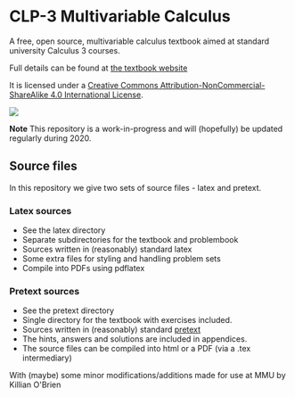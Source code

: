 # CLP-3 Multivariable Calculus
A free, open source, multivariable calculus textbook aimed at standard university Calculus 3 courses.

Full details can be found at [the textbook website](http://www.math.ubc.ca/~CLP/index.html)

It is licensed under a [Creative Commons Attribution-NonCommercial-ShareAlike 4.0 International License](https://creativecommons.org/licenses/by-nc-sa/4.0/).

<img src="https://i.creativecommons.org/l/by-nc-sa/4.0/88x31.png" />


**Note** This repository is a work-in-progress and will (hopefully) be updated regularly during 2020.

## Source files
In this repository we give two sets of source files - latex and pretext.

### Latex sources
* See the latex directory
* Separate subdirectories for the textbook and problembook
* Sources written in (reasonably) standard latex
* Some extra files for styling and handling problem sets
* Compile into PDFs using pdflatex

### Pretext sources
* See the pretext directory
* Single directory for the textbook with exercises included.
* Sources written in (reasonably) standard [pretext](https://pretextbook.org/)
* The hints, answers and solutions are included in appendices.
* The source files can be compiled into html or a PDF (via a .tex intermediary)

With (maybe) some minor modifications/additions made for use at MMU by Killian O'Brien